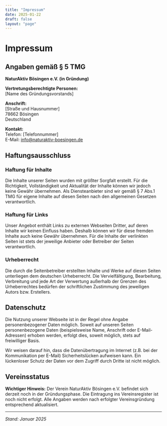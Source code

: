 ```yaml
---
title: "Impressum"
date: 2025-01-22
draft: false
layout: "page"
---
```


# Impressum

## Angaben gemäß § 5 TMG

**NaturAktiv Bösingen e.V. (in Gründung)**

**Vertretungsberechtigte Personen:**  
[Name des Gründungsvorstands]

**Anschrift:**  
[Straße und Hausnummer]  
78662 Bösingen  
Deutschland

**Kontakt:**  
Telefon: [Telefonnummer]  
E-Mail: info@naturaktiv-boesingen.de

## Haftungsausschluss

### Haftung für Inhalte

Die Inhalte unserer Seiten wurden mit größter Sorgfalt erstellt. Für die Richtigkeit, Vollständigkeit und Aktualität der Inhalte können wir jedoch keine Gewähr übernehmen. Als Diensteanbieter sind wir gemäß § 7 Abs.1 TMG für eigene Inhalte auf diesen Seiten nach den allgemeinen Gesetzen verantwortlich.

### Haftung für Links

Unser Angebot enthält Links zu externen Webseiten Dritter, auf deren Inhalte wir keinen Einfluss haben. Deshalb können wir für diese fremden Inhalte auch keine Gewähr übernehmen. Für die Inhalte der verlinkten Seiten ist stets der jeweilige Anbieter oder Betreiber der Seiten verantwortlich.

### Urheberrecht

Die durch die Seitenbetreiber erstellten Inhalte und Werke auf diesen Seiten unterliegen dem deutschen Urheberrecht. Die Vervielfältigung, Bearbeitung, Verbreitung und jede Art der Verwertung außerhalb der Grenzen des Urheberrechtes bedürfen der schriftlichen Zustimmung des jeweiligen Autors bzw. Erstellers.

## Datenschutz

Die Nutzung unserer Webseite ist in der Regel ohne Angabe personenbezogener Daten möglich. Soweit auf unseren Seiten personenbezogene Daten (beispielsweise Name, Anschrift oder E-Mail-Adressen) erhoben werden, erfolgt dies, soweit möglich, stets auf freiwilliger Basis.

Wir weisen darauf hin, dass die Datenübertragung im Internet (z.B. bei der Kommunikation per E-Mail) Sicherheitslücken aufweisen kann. Ein lückenloser Schutz der Daten vor dem Zugriff durch Dritte ist nicht möglich.

## Vereinsstatus

**Wichtiger Hinweis:** Der Verein NaturAktiv Bösingen e.V. befindet sich derzeit noch in der Gründungsphase. Die Eintragung ins Vereinsregister ist noch nicht erfolgt. Alle Angaben werden nach erfolgter Vereinsgründung entsprechend aktualisiert.

---

*Stand: Januar 2025*